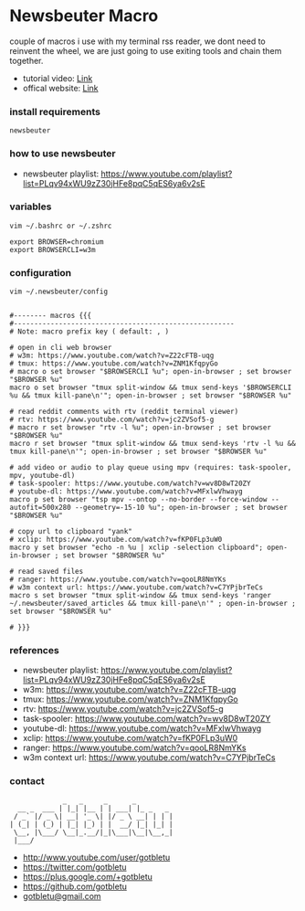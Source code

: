 # Newsbeuter Macro
couple of macros i use with my terminal rss reader, we dont need to reinvent the wheel, we are just going to use exiting tools and chain them together.
* tutorial video: [Link](https://www.youtube.com/watch?v=mRnMg2V9n-E)
* offical website: [Link](http://newsbeuter.org/)

### install requirements
    newsbeuter

### how to use newsbeuter
- newsbeuter playlist: https://www.youtube.com/playlist?list=PLqv94xWU9zZ30jHFe8pqC5qES6ya6v2sE

### variables
    vim ~/.bashrc or ~/.zshrc
    
    export BROWSER=chromium
    export BROWSERCLI=w3m

### configuration
    vim ~/.newsbeuter/config
    
    
    #-------- macros {{{
    #------------------------------------------------------
    # Note: macro prefix key ( default: , )
    
    # open in cli web browser
    # w3m: https://www.youtube.com/watch?v=Z22cFTB-uqg
    # tmux: https://www.youtube.com/watch?v=ZNM1KfqpyGo
    # macro o set browser "$BROWSERCLI %u"; open-in-browser ; set browser "$BROWSER %u"
    macro o set browser "tmux split-window && tmux send-keys '$BROWSERCLI %u && tmux kill-pane\n'"; open-in-browser ; set browser "$BROWSER %u"
    
    # read reddit comments with rtv (reddit terminal viewer)
    # rtv: https://www.youtube.com/watch?v=jc2ZVSof5-g
    # macro r set browser "rtv -l %u"; open-in-browser ; set browser "$BROWSER %u"
    macro r set browser "tmux split-window && tmux send-keys 'rtv -l %u && tmux kill-pane\n'"; open-in-browser ; set browser "$BROWSER %u"
    
    # add video or audio to play queue using mpv (requires: task-spooler, mpv, youtube-dl)
    # task-spooler: https://www.youtube.com/watch?v=wv8D8wT20ZY
    # youtube-dl: https://www.youtube.com/watch?v=MFxlwVhwayg
    macro p set browser "tsp mpv --ontop --no-border --force-window --autofit=500x280 --geometry=-15-10 %u"; open-in-browser ; set browser "$BROWSER %u"
    
    # copy url to clipboard "yank"
    # xclip: https://www.youtube.com/watch?v=fKP0FLp3uW0
    macro y set browser "echo -n %u | xclip -selection clipboard"; open-in-browser ; set browser "$BROWSER %u"
    
    # read saved files
    # ranger: https://www.youtube.com/watch?v=qooLR8NmYKs
    # w3m context url: https://www.youtube.com/watch?v=C7YPjbrTeCs
    macro s set browser "tmux split-window && tmux send-keys 'ranger ~/.newsbeuter/saved_articles && tmux kill-pane\n'" ; open-in-browser ; set browser "$BROWSER %u"
    
    # }}}
    

### references
- newsbeuter playlist: https://www.youtube.com/playlist?list=PLqv94xWU9zZ30jHFe8pqC5qES6ya6v2sE
- w3m: https://www.youtube.com/watch?v=Z22cFTB-uqg
- tmux: https://www.youtube.com/watch?v=ZNM1KfqpyGo
- rtv: https://www.youtube.com/watch?v=jc2ZVSof5-g
- task-spooler: https://www.youtube.com/watch?v=wv8D8wT20ZY
- youtube-dl: https://www.youtube.com/watch?v=MFxlwVhwayg
- xclip: https://www.youtube.com/watch?v=fKP0FLp3uW0
- ranger: https://www.youtube.com/watch?v=qooLR8NmYKs
- w3m context url: https://www.youtube.com/watch?v=C7YPjbrTeCs

### contact

                 _   _     _      _         
      __ _  ___ | |_| |__ | | ___| |_ _   _ 
     / _` |/ _ \| __| '_ \| |/ _ \ __| | | |
    | (_| | (_) | |_| |_) | |  __/ |_| |_| |
     \__, |\___/ \__|_.__/|_|\___|\__|\__,_|
     |___/                                  

- http://www.youtube.com/user/gotbletu
- https://twitter.com/gotbletu
- https://plus.google.com/+gotbletu
- https://github.com/gotbletu
- gotbletu@gmail.com


